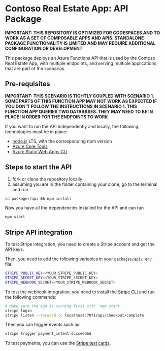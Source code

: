 # Contoso Real Estate App: API Package

**IMPORTANT: THIS REPOSITORY IS OPTIMIZED FOR CODESPACES AND TO WORK AS A SET OF COMPOSABLE APPS AND APIS. STANDALONE PACKAGE FUNCTIONALITY IS LIMITED AND MAY REQUIRE ADDITIONAL CONFIGURATION OR DEVELOPMENT**

This package deploys an Azure Functions API that is used by the Contoso Real Estate App, with multiple endpoints, and serving multiple applications, that are part of the scenarios.

## Pre-requisites

**IMPORTANT: THIS SCENARIO IS TIGHTLY COUPLED WITH SCENARIO 1. SOME PARTS OF THIS FUNCTION APP MAY NOT WORK AS EXPECTED IF YOU DON'T FOLLOW THE INSTRUCTIONS IN SCENARIO 1. THIS FUNCTION APP QUERIES TWO DATABASES. THEY MAY NEED TO BE IN PLACE IN ORDER FOR THE ENDPOINTS TO WORK**

If you want to run the API independently and locally, the following technologies must be in place:

- [node.js](https://nodejs.org) LTS, with the corresponding npm version
- [Azure Core Tools](https://learn.microsoft.com/azure/azure-functions/functions-run-local)
- [Azure Static Web Apps CLI](https://azure.github.io/static-web-apps-cli/)

## Steps to start the API

1. fork or clone the repository locally
2. assuming you are in the folder containing your clone, go to the terminal and run

```bash
cd packages/api && npm install
```

Now you have all the dependencies installed for the API and can run

```bash
npm start
```

## Stripe API integration

To test Stripe integration, you need to create a Stripe account and get the API keys.

Then, you need to add the following variables in your `packages/api/.env` file:

```bash
STRIPE_PUBLIC_KEY=<YOUR_STRIPE_PUBLIC_KEY>
STRIPE_SECRET_KEY=<YOUR_STRIPE_SECRET_KEY>
STRIPE_WEBHOOK_SECRET=<YOUR_STRIPE_WEBHOOK_SECRET>
```

To test the webhook integration, you need to install the [Stripe CLI](https://stripe.com/docs/stripe-cli) and run the following commands:

```bash
# Make sure the app is running first with `npm start`
stripe login
stripe listen --forward-to localhost:7071/api/checkout/complete
```

Then you can trigger events such as:

```bash
stripe trigger payment_intent.succeeded
```

To test payments, you can use the [Stripe test cards](https://stripe.com/docs/testing#cards).
